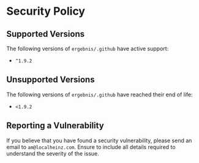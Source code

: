 # Security Policy

## Supported Versions

The following versions of `ergebnis/.github` have active support:

- `^1.9.2`

## Unsupported Versions

The following versions of `ergebnis/.github` have reached their end of life:

- `<1.9.2`

## Reporting a Vulnerability

If you believe that you have found a security vulnerability, please send an email to `am@localheinz.com`. Ensure to include all details required to understand the severity of the issue.
